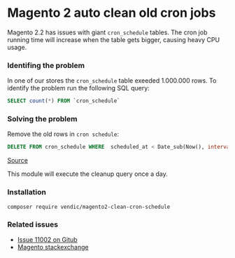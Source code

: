# Magento 2 auto clean old cron jobs

Magento 2.2 has issues with giant `cron_schedule` tables. The cron job running time will increase when the table gets bigger, causing heavy CPU usage. 

### Identifing the problem
In one of our stores the `cron_schedule` table exeeded 1.000.000 rows. To identify the problem run the following SQL query:
```sql
SELECT count(*) FROM `cron_schedule`
```

### Solving the problem
Remove the old rows in `cron schedule`: 
```sql
DELETE FROM cron_schedule WHERE  scheduled_at < Date_sub(Now(), interval 24 hour);
```
[Source](https://magento.stackexchange.com/a/208597/28803)

This module will execute the cleanup query once a day.

### Installation
`composer require vendic/magento2-clean-cron-schedule`

### Related issues
- [Issue 11002 on Gitub](https://github.com/magento/magento2/issues/11002)
- [Magento stackexchange](https://magento.stackexchange.com/questions/208592/magento-2-cronjob-bug-mysql-is-always-running-at-30-usage-and-many-php-proces/208597#208597)
